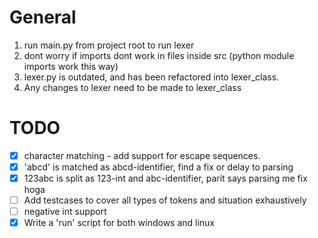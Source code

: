 # General
1. run main.py from project root to run lexer
2. dont worry if imports dont work in files inside src (python module imports work this way)
3. lexer.py is outdated, and has been refactored into lexer_class.
4. Any changes to lexer need to be made to lexer_class


# TODO
- [x] character matching - add support for escape sequences.
- [x] 'abcd' is matched as abcd-identifier, find a fix or delay to parsing
- [x] 123abc is split as 123-int and abc-identifier, parit says parsing me fix hoga
- [ ] Add testcases to cover all types of tokens and situation exhaustively
- [ ] negative int support
- [x] Write a 'run' script for both windows and linux